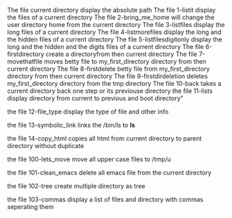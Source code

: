 The file current directory display the absolute path
The file 1-listit display the files of a current directory
The file 2-bring_me_home will change the user directory home from the current directory
The file 3-listfiles display the long files of a current directory
The file 4-listmorefiles display the long  and the hidden files of a current directory
The file 5-listfilesdigitonly display the long  and the hidden and the digits files of a current directory
The file 6-firstdirectory create a directoryfrom then current directory
The file 7-movethatfile moves betty file to my_first_directory directory from then current directory
The file 8-firstdelete betty file from my_first_directory directory from then current directory
The file 9-firstdirdeletion deletes my_first_directory directory from the tmp directory
The file 10-back takes a current directory back one step or its previouse directory
the file 11-lists display directory from current to previous and boot directory"

the file 12-file_type display the type of file and other info

the file 13-symbolic_link links the /bin/ls to __ls__

the file 14-copy_html copies all html from current directory to parent directory without duplicate

the file 100-lets_move move all upper case files to /tmp/u

the file 101-clean_emacs delete all emacs file from the current directory

the file 102-tree create multiple directory as tree

the file 103-commas display a list of files and directory with commas seperating them
